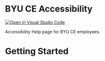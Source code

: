 # BYU CE Accessibility

[![Open in Visual Studio Code](https://img.shields.io/badge/Open%20in-Visal%20Studio%20Code-blue?style=for-the-badge&logo=visualstudiocode)](https://open.vscode.dev/byuceaccessibility/byuceaccessibility.github.io)

Accessibility Help page for BYU CE employees.

# Getting Started